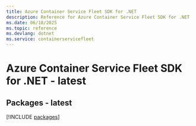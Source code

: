 ```yaml
---
title: Azure Container Service Fleet SDK for .NET
description: Reference for Azure Container Service Fleet SDK for .NET
ms.date: 06/18/2025
ms.topic: reference
ms.devlang: dotnet
ms.service: containerservicefleet
---
```

# Azure Container Service Fleet SDK for .NET - latest
## Packages - latest
[!INCLUDE [packages](container-service-fleet-index.md)]